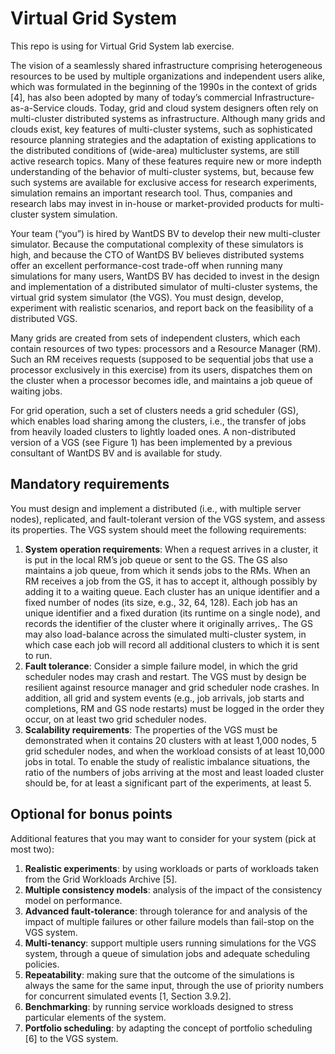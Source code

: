 # Virtual Grid System
This repo is using for Virtual Grid System lab exercise.  

The vision of a seamlessly shared infrastructure comprising heterogeneous resources to be used by multiple organizations and independent users alike, which was formulated in the beginning of the 1990s in the context of grids [4], has also been adopted by many of today’s commercial Infrastructure-as-a-Service clouds. Today, grid and cloud system designers often rely on multi-cluster distributed systems as infrastructure. Although many grids and clouds exist, key features of multi-cluster systems, such as sophisticated resource planning strategies and the adaptation of existing applications to the distributed conditions of (wide-area) multicluster systems, are still active research topics. Many of these features require new or more indepth understanding of the behavior of multi-cluster systems, but, because few such systems are available for exclusive access for research experiments, simulation remains an important research tool. Thus, companies and research labs may invest in in-house or market-provided products for multi-cluster system simulation. 

Your team (“you”) is hired by WantDS BV to develop their new multi-cluster simulator. Because the computational complexity of these simulators is high, and because the CTO of WantDS BV believes distributed systems offer an excellent performance-cost trade-off when running many simulations for many users, WantDS BV has decided to invest in the design and implementation of a distributed simulator of multi-cluster systems, the virtual grid system simulator (the VGS). You must design, develop, experiment with realistic scenarios, and report back on the feasibility of a distributed VGS.  

Many grids are created from sets of independent clusters, which each contain resources of two types: processors and a Resource Manager (RM). Such an RM receives requests (supposed to be sequential jobs that use a processor exclusively in this exercise) from its users, dispatches them on the cluster when a processor becomes idle, and maintains a job queue of waiting jobs.  

For grid operation, such a set of clusters needs a grid scheduler (GS), which enables load sharing among the clusters, i.e., the transfer of jobs from heavily loaded clusters to lightly loaded ones. A non-distributed version of a VGS (see Figure 1) has been implemented by a previous consultant of WantDS BV and is available for study.  

## Mandatory requirements 
You must design and implement a distributed (i.e., with multiple server nodes), replicated, and fault-tolerant version of the VGS system, and assess its properties. The VGS system should meet the following requirements:  

1. **System operation requirements**: When a request arrives in a cluster, it is put in the local RM’s job queue or sent to the GS. The GS also maintains a job queue, from which it sends jobs to the RMs. When an RM receives a job from the GS, it has to accept it, although possibly by adding it to a waiting queue. Each cluster has an unique identifier and a fixed number of nodes (its size, e.g., 32, 64, 128). Each job has an unique identifier and a fixed duration (its runtime on a single node), and records the identifier of the cluster where it originally arrives,. The GS may also load-balance across the simulated multi-cluster system, in which case each job will record all additional clusters to which it is sent to run.
2. **Fault tolerance**: Consider a simple failure model, in which the grid scheduler nodes may crash and restart. The VGS must by design be resilient against resource manager and grid scheduler node crashes. In addition, all grid and system events (e.g., job arrivals, job starts and completions, RM and GS node restarts) must be logged in the order they occur, on at least two grid scheduler nodes.
3. **Scalability requirements**: The properties of the VGS must be demonstrated when it contains 20 clusters with at least 1,000 nodes, 5 grid scheduler nodes, and when the workload consists of at least 10,000 jobs in total. To enable the study of realistic imbalance situations, the ratio of the numbers of jobs arriving at the most and least loaded cluster should be, for at least a significant part of the experiments, at least 5.

## Optional for bonus points
Additional features that you may want to consider for your system (pick at most two):  
1. **Realistic experiments**: by using workloads or parts of workloads taken from the Grid Workloads Archive [5].  
2. **Multiple consistency models**: analysis of the impact of the consistency model on performance.  
3. **Advanced fault-tolerance**: through tolerance for and analysis of the impact of multiple failures or other failure models than fail-stop on the VGS system.  
4. **Multi-tenancy**: support multiple users running simulations for the VGS system, through a queue of simulation jobs and adequate scheduling policies.  
5. **Repeatability**: making sure that the outcome of the simulations is always the same for the same input, through the use of priority numbers for concurrent simulated events [1, Section 3.9.2].  
6. **Benchmarking**: by running service workloads designed to stress particular elements of the system.  
7. **Portfolio scheduling**: by adapting the concept of portfolio scheduling [6] to the VGS system.
